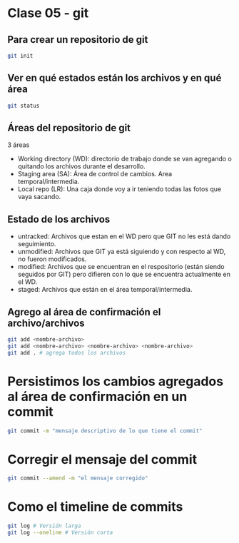 # Clase 05 - git

 ## Para crear un repositorio de git 

 ```sh
 git init
 ```

 ## Ver en qué estados están los archivos y en qué área

 ```sh
 git status
 ```

## Áreas del repositorio de git 

3 áreas

* Working directory (WD): directorio de trabajo donde se van agregando o quitando los archivos durante el desarrollo.
* Staging area (SA): Área de control de cambios. Area temporal/intermedia.
* Local repo (LR): Una caja donde voy a ir teniendo todas las fotos que vaya sacando.

## Estado de los archivos

* untracked: Archivos que estan en el WD pero que GIT no les está dando seguimiento.
* unmodified: Archivos que GIT ya está siguiendo y con respecto al WD, no fueron modificados.
* modified: Archivos que se encuentran en el respositorio (están siendo seguidos por GIT) pero difieren con lo que se encuentra actualmente en el WD.
* staged: Archivos que están en el área temporal/intermedia.

## Agrego al área de confirmación el archivo/archivos

```sh
git add <nombre-archivo>
git add <nombre-archivo> <nombre-archivo> <nombre-archivo>
git add . # agrega todos los archivos 
```

# Persistimos los cambios agregados al área de confirmación en un commit

```sh
git commit -m "mensaje descriptivo de lo que tiene el commit"
```

# Corregir el mensaje del commit

```sh
git commit --amend -m "el mensaje corregido"
```

# Como el timeline de commits

```sh
git log # Versión larga
git log --oneline # Versión corta
```